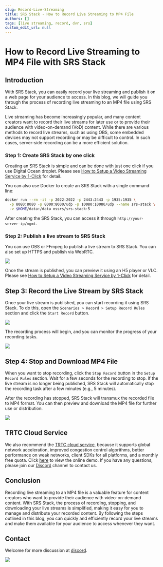 ```yaml
---
slug: Record-Live-Streaming
title: SRS Stack - How to Record Live Streaming to MP4 File
authors: []
tags: [live streaming, record, dvr, srs]
custom_edit_url: null
---
```


# How to Record Live Streaming to MP4 File with SRS Stack

## Introduction

With SRS Stack, you can easily record your live streaming and publish it on a web page for your audience 
to access. In this blog, we will guide you through the process of recording live streaming to an MP4 file 
using SRS Stack.

<!--truncate-->

Live streaming has become increasingly popular, and many content creators want to record their live streams 
for later use or to provide their audience with video-on-demand (VoD) content. While there are various 
methods to record live streams, such as using OBS, some embedded devices may not support recording or 
may be difficult to control. In such cases, server-side recording can be a more efficient solution. 

### Step 1: Create SRS Stack by one click

Creating an SRS Stack is simple and can be done with just one click if you use Digital Ocean droplet.
Please see [How to Setup a Video Streaming Service by 1-Click](./2022-04-09-SRS-Stack-Tutorial.md) for detail.

You can also use Docker to create an SRS Stack with a single command line:

```bash
docker run --rm -it -p 2022:2022 -p 2443:2443 -p 1935:1935 \
  -p 8080:8080 -p 8000:8000/udp -p 10080:10080/udp --name srs-stack \
  -v $HOME/data:/data ossrs/srs-stack:5
```

After creating the SRS Stack, you can access it through `http://your-server-ip/mgmt`.

### Step 2: Publish a live stream to SRS Stack

You can use OBS or FFmpeg to publish a live stream to SRS Stack. You can also set up HTTPS and publish via WebRTC.

![](/img/blog-2022-04-09-01.png)

Once the stream is published, you can preview it using an H5 player or VLC.
Please see [How to Setup a Video Streaming Service by 1-Click](./2022-04-09-SRS-Stack-Tutorial.md) for detail.

## Step 3: Record the Live Stream by SRS Stack

Once your live stream is published, you can start recording it using SRS Stack. To do this, open the 
`Scenarios > Record > Setup Record Rules` section and click the `Start Record` button. 

![](/img/blog-2023-09-10-01.png)

The recording process will begin, and you can monitor the progress of your recording tasks.

![](/img/blog-2023-09-10-02.png)

## Step 4: Stop and Download MP4 File

When you want to stop recording, click the `Stop Record` button in the `Setup Record Rules` section. Wait for
a few seconds for the recording to stop. If the live stream is no longer being published, SRS Stack will 
automatically stop the recording task after a few minutes (e.g., 5 minutes).

After the recording has stopped, SRS Stack will transmux the recorded file to MP4 format. You can then preview 
and download the MP4 file for further use or distribution.

![](/img/blog-2023-09-10-03.png)

## TRTC Cloud Service

We also recommend the [TRTC cloud service](https://ossrs.io/trtc/register?utm_source=community&utm_medium=ossrs&utm_campaign=OBS-WHIP-TRTC&_channel_track_key=K7mXPmCZ), 
because it supports global network acceleration, improved congestion control algorithms, better performance on weak networks, 
client SDKs for all platforms, and a monthly free quota. Click [here](https://ossrs.io/trtc/demo?utm_source=community&utm_medium=ossrs&utm_campaign=OBS-WHIP-TRTC&_channel_track_key=lfJKyOlF)
to view the online demo. If you have any questions, please join our [Discord](https://discord.gg/DCCH6HyhuT) channel
to contact us.

## Conclusion

Recording live streaming to an MP4 file is a valuable feature for content creators who want to provide 
their audience with video-on-demand content. With SRS Stack, the process of recording, stopping, and 
downloading your live streams is simplified, making it easy for you to manage and distribute your recorded 
content. By following the steps outlined in this blog, you can quickly and efficiently record your live 
streams and make them available for your audience to access whenever they want.

## Contact

Welcome for more discussion at [discord](https://discord.gg/bQUPDRqy79).

![](https://ossrs.net/gif/v1/sls.gif?site=ossrs.io&path=/lts/blog-en/2023-09-10-Record-Live-Streaming)
